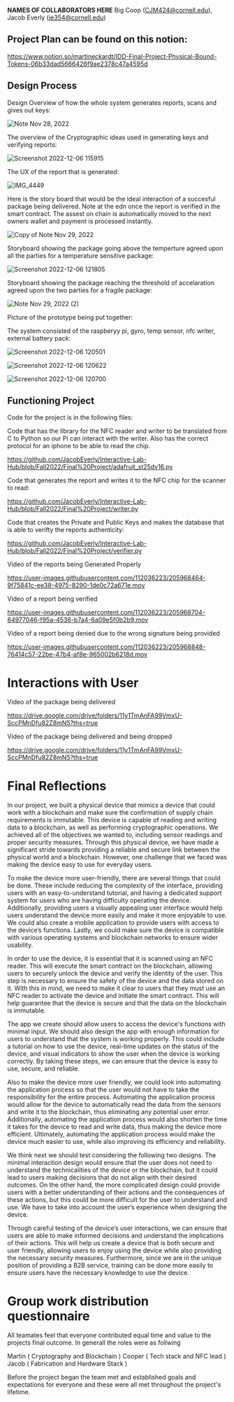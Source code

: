 **NAMES OF COLLABORATORS HERE**
Big Coop (CJM424@cornell.edu), Jacob Everly (je354@cornell.edu)

## Project Plan can be found on this notion:
https://www.notion.so/martineckardt/IDD-Final-Project-Physical-Bound-Tokens-06b33dad5666426f9ae2378c47a4595d

## Design Process

Design Overview of how the whole system generates reports, scans and gives out keys:

![Note Nov 28, 2022](https://user-images.githubusercontent.com/112036223/205974335-43f136e9-e9ec-4a96-b218-fb4089cf2d26.jpg)

The overview of the Cryptographic ideas used in generating keys and verifying reports:

![Screenshot 2022-12-06 115915](https://user-images.githubusercontent.com/112036223/205975029-1821e5d0-c007-4e22-9f27-4ec91ac54637.png)


The UX of the report that is generated:

![IMG_4449](https://user-images.githubusercontent.com/112036223/205974551-6aca144e-5346-40c4-8459-a12d5a8110dc.jpeg)



Here is the story board that would be the ideal interaction of a succesful package being delivered. Note at the edn once the report is verified in the smart contract. The assest on chain is automatically moved to the next owners wallet and payment is processed instantly.

![Copy of Note Nov 29, 2022](https://user-images.githubusercontent.com/112036223/205970907-e0778724-4273-4379-9f92-fd699730b72f.jpg)

Storyboard showing the package going above the temperture agreed upon all the parties for a temperature sensitive package:

![Screenshot 2022-12-06 121805](https://user-images.githubusercontent.com/112036223/205978939-1ac5100b-80b0-4b9f-9062-784e4930072c.png)


Storyboard showing the package reaching the threshold of accelaration agreed upon the two parties for a fragile package:

![Note Nov 29, 2022 (2)](https://user-images.githubusercontent.com/112036223/205971469-3cbad939-2d9a-4a3d-bc0d-2eed2ea74bc7.jpg)

Picture of the prototype being put together:

The system consisted of the raspberyy pi, gyro, temp sensor, nfc writer, external battery pack:

![Screenshot 2022-12-06 120501](https://user-images.githubusercontent.com/112036223/205976213-e4d11cb7-6bc0-44cb-9931-2f03d3eaa8df.png)


![Screenshot 2022-12-06 120622](https://user-images.githubusercontent.com/112036223/205976489-7fe61820-7d7b-42c5-b721-4aeaf978f5fe.png)


![Screenshot 2022-12-06 120700](https://user-images.githubusercontent.com/112036223/205976594-a96f82aa-a6c5-4be0-b094-2ae51bd4e9fb.png)



## Functioning Project

Code for the project is in the following files:

Code that has the library for the NFC reader and writer to be translated from C to Python so our Pi can interact with the writer. Also has the correct protocol for an iphone to be able to read the chip.

https://github.com/JacobEverly/Interactive-Lab-Hub/blob/Fall2022/Final%20Project/adafruit_st25dv16.py

Code that generates the report and writes it to the NFC chip for the scanner to read:

https://github.com/JacobEverly/Interactive-Lab-Hub/blob/Fall2022/Final%20Project/writer.py

Code that creates the Private and Public Keys and makes the database that is able to verifty the reports authenticity:

https://github.com/JacobEverly/Interactive-Lab-Hub/blob/Fall2022/Final%20Project/verifier.py

Video of the reports being Generated Properly



https://user-images.githubusercontent.com/112036223/205968464-9f75841c-ee38-4975-8290-1de0c72a671e.mov


Video of a report being verified



https://user-images.githubusercontent.com/112036223/205968704-84977046-f95a-4536-b7a4-6a09e5f0b2b9.mov


Video of a report being denied due to the wrong signature being provided



https://user-images.githubusercontent.com/112036223/205968848-76414c57-22be-47b4-af8e-965002b6218d.mov


# Interactions with User

Video of the package being delivered


https://drive.google.com/drive/folders/11y1TmAnFA99VmxU-SccPMnDfu82Z8mN5?ths=true


Video of the package being delivered and being dropped

https://drive.google.com/drive/folders/11y1TmAnFA99VmxU-SccPMnDfu82Z8mN5?ths=true


# Final Reflections

In our project, we built a physical device that mimics a device that could work with a blockchain and make sure the confirmation of supply chain requirements is immutable. This device is capable of reading and writing data to a blockchain, as well as performing cryptographic operations. We achieved all of the objectives we wanted to, including sensor readings and proper security measures. Through this physical device, we have made a significant stride towards providing a reliable and secure link between the physical world and a blockchain. However, one challenge that we faced was making the device easy to use for everyday users.

 To make the device more user-friendly, there are several things that could be done. These include reducing the complexity of the interface, providing users with an easy-to-understand tutorial, and having a dedicated support system for users who are having difficulty operating the device. Additionally, providing users a visually appealing user interface would help users understand the device more easily and make it more enjoyable to use. We could also create a mobile application to provide users with access to the device’s functions. Lastly, we could make sure the device is compatible with various operating systems and blockchain networks to ensure wider usability. 

In order to use the device, it is essential that it is scanned using an NFC reader. This will execute the smart contract on the blockchain, allowing users to securely unlock the device and verify the identity of the user. This step is necessary to ensure the safety of the device and the data stored on it. With this in mind, we need to make it clear to users that they must use an NFC reader to activate the device and initiate the smart contract. This will help guarantee that the device is secure and that the data on the blockchain is immutable.

The app we create should allow users to access the device's functions with minimal input. We should also design the app with enough information for users to understand that the system is working properly. This could include a tutorial on how to use the device, real-time updates on the status of the device, and visual indicators to show the user when the device is working correctly. By taking these steps, we can ensure that the device is easy to use, secure, and reliable.

Also to make the device more user friendly, we could look into automating the application process so that the user would not have to take the responsibility for the entire process. Automating the application process would allow for the device to automatically read the data from the sensors and write it to the blockchain, thus eliminating any potential user error. Additionally, automating the application process would also shorten the time it takes for the device to read and write data, thus making the device more efficient. Ultimately, automating the application process would make the device much easier to use, while also improving its efficiency and reliability.

We think next we should test considering the following two designs. The minimal interaction design would ensure that the user does not need to understand the technicalities of the device or the blockchain, but it could lead to users making decisions that do not align with their desired outcomes. On the other hand, the more complicated design could provide users with a better understanding of their actions and the consequences of these actions, but this could be more difficult for the user to understand and use. We have to take into account the user’s experience when designing the device. 

Through careful testing of the device’s user interactions, we can ensure that users are able to make informed decisions and understand the implications of their actions. This will help us create a device that is both secure and user friendly, allowing users to enjoy using the device while also providing the necessary security measures. Furthermore, since we are in the unique position of providing a B2B service, training can be done more easily to ensure users have the necessary knowledge to use the device.

# Group work distribution questionnaire

All teamates feel that everyone contributed equal time and value to the projects final outcome. In generall the roles were as follwing

Martin ( Cryptography and Blockchain )
Cooper ( Tech stack and NFC lead )
Jacob ( Fabrication and Hardware Stack )

Before the project began the team met and established goals and expectations for everyone and these were all met throughout the project's lifetime.
